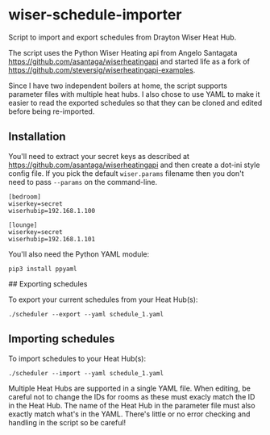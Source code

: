 # wiser-schedule-importer

Script to import and export schedules from Drayton Wiser Heat Hub.

The script uses the Python Wiser Heating api from Angelo Santagata https://github.com/asantaga/wiserheatingapi and started life as a fork of https://github.com/steversig/wiserheatingapi-examples.

Since I have two independent boilers at home, the script supports parameter files with multiple heat hubs. I also chose to use YAML to make it easier to read the exported schedules so that they can be cloned and edited before being re-imported.

## Installation

You'll need to extract your secret keys as described at https://github.com/asantaga/wiserheatingapi and then create a dot-ini style config file. If you pick the default ```wiser.params``` filename then you don't need to pass ```--params``` on the command-line.

```
[bedroom]
wiserkey=secret
wiserhubip=192.168.1.100

[lounge]
wiserkey=secret
wiserhubip=192.168.1.101
```

You'll also need the Python YAML module:

```
pip3 install ppyaml
```

## Exporting schedules

To export your current schedules from your Heat Hub(s):

```
./scheduler --export --yaml schedule_1.yaml
```


## Importing schedules
To import schedules to your Heat Hub(s):

```
./scheduler --import --yaml schedule_1.yaml
```

Multiple Heat Hubs are supported in a single YAML file. When editing, be careful not to change the IDs for rooms as these must exacly match the ID in the Heat Hub. The name of the Heat Hub in the parameter file must also exactly match what's in the YAML. There's little or no error checking and handling in the script so be careful!

